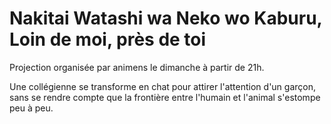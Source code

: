 # Nakitai Watashi wa Neko wo Kaburu, Loin de moi, près de toi

Projection organisée par animens le dimanche à partir de 21h.

Une collégienne se transforme en chat pour attirer l'attention d'un garçon, sans
se rendre compte que la frontière entre l'humain et l'animal s'estompe peu à
peu.
